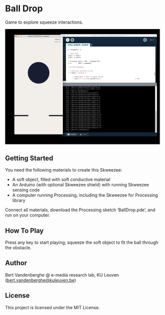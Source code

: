 # Ball Drop

Game to explore squeeze interactions.

![Ball Drop game](https://github.com/skweezee/Examples/blob/master/BallDrop/BallDrop.png)

## Getting Started

You need the following materials to create this Skweezee:

* A soft object, filled with soft conductive material
* An Arduino (with optional Skweezee shield) with running Skweezee sensing code
* A computer running Processing, including the Skweezee for Processing library

Connect all materials, download the Processing sketch ‘BallDrop.pde’, and run on your computer.

## How To Play

Press any key to start playing; squeeze the soft object to fit the ball through the obstacle.

## Author

Bert Vandenberghe @ e-media research lab, KU Leuven (bert.vandenberghe@kuleuven.be)

## License

This project is licensed under the MIT License.

